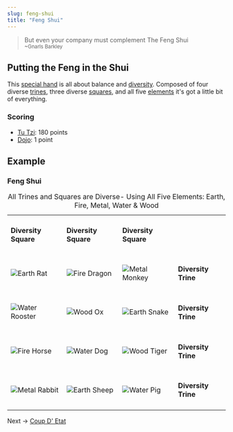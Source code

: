 ```yaml
---
slug: feng-shui
title: "Feng Shui"
---
```


> But even your company must complement 
The Feng Shui<br /><small>~Gnarls Barkley</small>

## Putting the Feng in the Shui

This [special hand](special-hand) is all about balance and [diversity](diversity). Composed of four diverse [trines](trines), three diverse [squares](squares), and all five [elements](elements) it's got a little bit of everything.

### Scoring
- [Tu Tzi](tu-tzi): 180 points
- [Dojo](dojo): 1 point

## Example

### Feng Shui
<table id="feng-shui" style="width:100%">
    <caption>All Trines and Squares are Diverse- Using All Five Elements: Earth, Fire, Metal, Water & Wood</caption>
    <tr>
        <td><h4>Diversity Square</h4>
            <div class="tiny"></div>
        </td>
        <td><h4>Diversity Square</h4>
            <div class="tiny"></div>
        </td>
        <td><h4>Diversity Square</h4>
            <div class="tiny"></div>
        </td>
    </tr>
    <tr>
        <td>
            <img class="ui bottom aligned small image" alt="Earth Rat" src="images/25_earth_rat_card.png"/>
        </td>
        <td>
            <img class="ui bottom aligned small image" alt="Fire Dragon" src="images/53_fire_dragon_card.png"/>
        </td>
        <td>
            <img class="ui bottom aligned small image" alt="Metal Monkey" src="images/57_metal_monkey_card.png"/>
        </td>
        <td><h4>Diversity Trine</h4></td>
    </tr>
    <tr>
        <td>
            <img class="ui bottom aligned small image" alt="Water Rooster" src="images/10_water_rooster_card.png"/>
        </td>
        <td>
            <img class="ui bottom aligned small image" alt="Wood Ox" src="images/02_wood_ox_card.png"/>
        </td>
        <td>
            <img class="ui bottom aligned small image" alt="Earth Snake" src="images/06_earth_snake_card.png"/>
        </td>
        <td><h4>Diversity Trine</h4></td>
    </tr>
    <tr>
        <td>
            <img class="ui bottom aligned small image" alt="Fire Horse" src="images/43_fire_horse_card.png"/>
        </td>
        <td>
            <img class="ui bottom aligned small image" alt="Water Dog" src="images/59_water_dog_card.png"/>
        </td>
        <td>
            <img class="ui bottom aligned small image" alt="Wood Tiger" src="images/51_wood_tiger_card.png"/>
        </td>  
        <td><h4>Diversity Trine</h4></td>  
    </tr>
    <tr>
        <td>
            <img class="ui bottom aligned small image" alt="Metal Rabbit" src="images/28_metal_rabbit_card.png"/>
        </td>
        <td>
            <img class="ui bottom aligned small image" alt="Earth Sheep" src="images/56_earth_sheep_card.png"/>
        </td>
        <td>
            <img class="ui bottom aligned small image" alt="Water Pig" src="images/60_water_pig_card.png"/>
        </td>
        <td><h4>Diversity Trine</h4></td>
    </tr>
</table>

Next -> [Coup D' Etat](coup-detat)